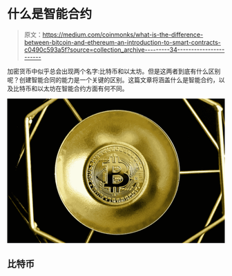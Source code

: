 # 什么是智能合约

> 原文：<https://medium.com/coinmonks/what-is-the-difference-between-bitcoin-and-ethereum-an-introduction-to-smart-contracts-c0490c593a5f?source=collection_archive---------34----------------------->

加密货币中似乎总会出现两个名字:比特币和以太坊。但是这两者到底有什么区别呢？创建智能合同的能力是一个关键的区别。这篇文章将涵盖什么是智能合约，以及比特币和以太坊在智能合约方面有何不同。

![](img/b82476eea1c8d3e0b81fab5600fd4568.png)

## 比特币